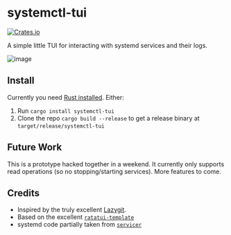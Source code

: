 # systemctl-tui

[![Crates.io](https://img.shields.io/crates/v/systemctl-tui.svg)](https://crates.io/crates/systemctl-tui)

A simple little TUI for interacting with systemd services and their logs.

![image](https://github.com/rgwood/systemctl-tui/assets/26268125/772eb23d-1e7e-4a31-a38c-01c0ac435bc2)


## Install

Currently you need [Rust installed](https://rustup.rs/). Either:

1. Run `cargo install systemctl-tui`
2. Clone the repo `cargo build --release` to get a release binary at `target/release/systemctl-tui`

## Future Work

This is a prototype hacked together in a weekend. It currently only supports read operations (so no stopping/starting services). More features to come.

## Credits

- Inspired by the truly excellent [Lazygit](https://github.com/jesseduffield/lazygit).
- Based on the excellent [`ratatui-template`](https://github.com/kdheepak/ratatui-template/)
- systemd code partially taken from [`servicer`](https://github.com/servicer-labs/servicer)

